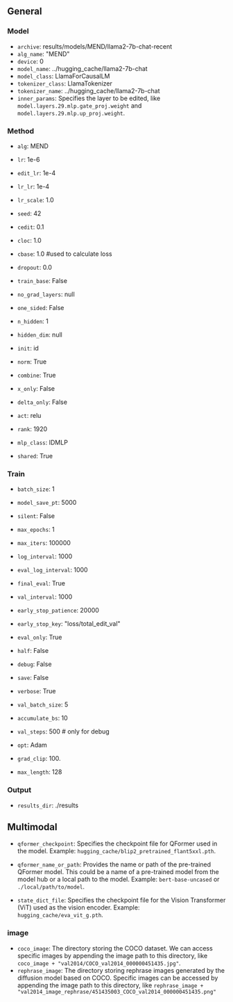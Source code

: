 ## General
### Model

- `archive`: results/models/MEND/llama2-7b-chat-recent
- `alg_name`: "MEND"
- `device`: 0
- `model_name`: ../hugging_cache/llama2-7b-chat
- `model_class`: LlamaForCausalLM
- `tokenizer_class`: LlamaTokenizer
- `tokenizer_name`: ../hugging_cache/llama2-7b-chat
- `inner_params`: Specifies the layer to be edited, like `model.layers.29.mlp.gate_proj.weight` and `model.layers.29.mlp.up_proj.weight`.

### Method
- `alg`: MEND
- `lr`: 1e-6
- `edit_lr`: 1e-4
- `lr_lr`: 1e-4
- `lr_scale`: 1.0
- `seed`: 42
 
- `cedit`: 0.1
- `cloc`: 1.0
- `cbase`: 1.0 #used to calculate loss
 
- `dropout`: 0.0
- `train_base`: False
- `no_grad_layers`: null
- `one_sided`: False
- `n_hidden`: 1
- `hidden_dim`: null
- `init`: id
- `norm`: True
- `combine`: True
- `x_only`: False
- `delta_only`: False
- `act`: relu
- `rank`: 1920
- `mlp_class`: IDMLP
- `shared`: True

### Train
- `batch_size`: 1
- `model_save_pt`: 5000
- `silent`: False
- `max_epochs`: 1
- `max_iters`: 100000
- `log_interval`: 1000
- `eval_log_interval`: 1000
- `final_eval`: True
- `val_interval`: 1000
- `early_stop_patience`: 20000
- `early_stop_key`: "loss/total_edit_val"
- `eval_only`: True
- `half`: False
- `debug`: False
- `save`: False
- `verbose`: True

- `val_batch_size`: 5
- `accumulate_bs`: 10
- `val_steps`: 500 # only for debug
- `opt`: Adam
- `grad_clip`: 100.
- `max_length`: 128

### Output

- `results_dir`: ./results

## Multimodal
- `qformer_checkpoint`: Specifies the checkpoint file for QFormer used in the model. Example: `hugging_cache/blip2_pretrained_flant5xxl.pth`.

- `qformer_name_or_path`: Provides the name or path of the pre-trained QFormer model. This could be a name of a pre-trained model from the model hub or a local path to the model. Example: `bert-base-uncased` or `./local/path/to/model`.

- `state_dict_file`: Specifies the checkpoint file for the Vision Transformer (ViT) used as the vision encoder. Example: `hugging_cache/eva_vit_g.pth`.

### image
- `coco_image`:  The directory storing the COCO dataset. We can access specific images by appending the image path to this directory, like `coco_image + "val2014/COCO_val2014_000000451435.jpg"`.
- `rephrase_image`: The directory storing rephrase images generated by the diffusion model based on COCO. Specific images can be accessed by appending the image path to this directory, like `rephrase_image + "val2014_image_rephrase/451435003_COCO_val2014_000000451435.png"`